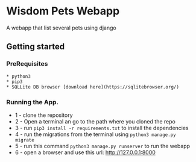 # Wisdom Pets Webapp
A webapp that list several pets using django

## Getting started

### PreRequisites
    * python3
    * pip3
    * SQLLite DB browser [download here](https://sqlitebrowser.org/)

### Running the App.
* 1 - clone the repository
* 2 - Open a terminal an go to the path where you cloned the repo
* 3 - run  `pip3 install -r requirements.txt` to install the dependencies
* 4 - run the migrations from the terminal using `python3 manage.py migrate`
* 5 - run this command `python3 manage.py runserver` to run the webapp 
* 6 - open a browser and use this url: http://127.0.0.1:8000